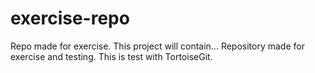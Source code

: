 # exercise-repo
Repo made for exercise.
This project will contain...
Repository made for exercise and testing.
This is test with TortoiseGit.

